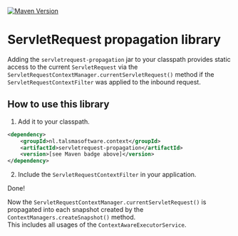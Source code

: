 [![Maven Version][maven-img]][maven] 

# ServletRequest propagation library

Adding the `servletrequest-propagation` jar to your classpath
provides static access to the current `ServletRequest`
via the `ServletRequestContextManager.currentServletRequest()` method
if the `ServletRequestContextFilter` was applied to the inbound request.

## How to use this library

1. Add it to your classpath.
  ```xml
  <dependency>
      <groupId>nl.talsmasoftware.context</groupId>
      <artifactId>servletrequest-propagation</artifactId>
      <version>[see Maven badge above]</version>
  </dependency>
  ```

2. Include the `ServletRequestContextFilter` in your application.

Done!

Now the `ServletRequestContextManager.currentServletRequest()` is propagated into each
snapshot created by the `ContextManagers.createSnapshot()` method.  
This includes all usages of the `ContextAwareExecutorService`.


  [maven-img]: https://img.shields.io/maven-central/v/nl.talsmasoftware.context/context-propagation
  [maven]: https://search.maven.org/artifact/nl.talsmasoftware.context/servletrequest-propagation
